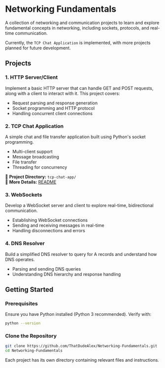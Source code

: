 # Networking Fundamentals

A collection of networking and communication projects to learn and explore fundamental concepts in networking, including sockets, protocols, and real-time communication.

Currently, the `TCP Chat Application` is implemented, with more projects planned for future development.

## Projects

### 1. HTTP Server/Client
Implement a basic HTTP server that can handle GET and POST requests, along with a client to interact with it. This project covers:
- Request parsing and response generation
- Socket programming and HTTP protocol
- Handling concurrent client connections

### 2. TCP Chat Application
A simple chat and file transfer application built using Python's socket programming.
- Multi-client support
- Message broadcasting
- File transfer
- Threading for concurrency

📂 **Project Directory:** `tcp-chat-app/`  
📖 **More Details:** [README](./tpc-chat-app/README.md)

### 3. WebSockets
Develop a WebSocket server and client to explore real-time, bidirectional communication.
- Establishing WebSocket connections
- Sending and receiving messages in real-time
- Handling disconnections and errors

### 4. DNS Resolver
Build a simplified DNS resolver to query for A records and understand how DNS operates.
- Parsing and sending DNS queries
- Understanding DNS hierarchy and response handling

## Getting Started

### Prerequisites
Ensure you have Python installed (Python 3 recommended). Verify with:
```sh
python --version
```

### Clone the Repository
```sh
git clone https://github.com/ThatDudeAlex/Networking-Fundamentals.git
cd Networking-Fundamentals
```

Each project has its own directory containing relevant files and instructions.




